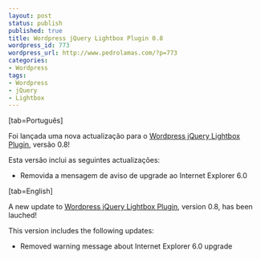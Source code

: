 ```yaml
---
layout: post
status: publish
published: true
title: Wordpress jQuery Lightbox Plugin 0.8
wordpress_id: 773
wordpress_url: http://www.pedrolamas.com/?p=773
categories:
- Wordpress
tags:
- Wordpress
- jQuery
- Lightbox
---
```

[tab=Português]

Foi lançada uma nova actualização para o [Wordpress jQuery Lightbox Plugin](/projectos/jquery-lightbox/), versão 0.8!

Esta versão inclui as seguintes actualizações:

-   Removida a mensagem de aviso de upgrade ao Internet Explorer 6.0

[tab=English]

A new update to [Wordpress jQuery Lightbox Plugin](/projectos/jquery-lightbox-en/), version 0.8, has been lauched!

This version includes the following updates:

-   Removed warning message about Internet Explorer 6.0 upgrade

